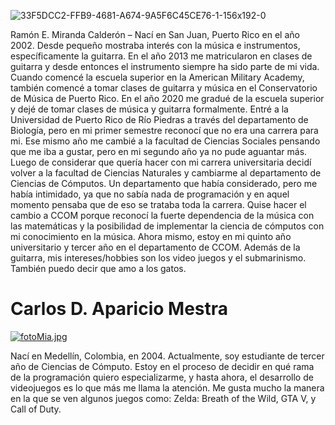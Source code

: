 ![33F5DCC2-FFB9-4681-A674-9A5F6C45CE76-1-156x192-0](https://github.com/user-attachments/assets/45787362-1764-4b62-ba5f-aae57e2e7cb6)

Ramón E. Miranda Calderón – 
	Nací en San Juan, Puerto Rico en el año 2002. Desde pequeño mostraba interés con la música e instrumentos, específicamente la guitarra. 
 En el año 2013 me matricularon en clases de guitarra y desde entonces el instrumento siempre ha sido parte de mi vida. 
 Cuando comencé la escuela superior en la American Military Academy, también comencé a tomar clases de guitarra y música en el Conservatorio de Música de Puerto Rico. 
 En el año 2020 me gradué de la escuela superior y dejé de tomar clases de música y guitarra formalmente.
	Entré a la Universidad de Puerto Rico de Río Piedras a través del departamento de Biología, pero en mi primer semestre reconocí que no era una carrera para mi.
 Ese mismo año me cambié a la facultad de Ciencias Sociales pensando que me iba a gustar, pero en mi segundo año ya no pude aguantar más. 
 Luego de considerar que quería hacer con mi carrera universitaria decidí volver a la facultad de Ciencias Naturales y cambiarme al departamento de Ciencias de Cómputos. 
 Un departamento que había considerado, pero me había intimidado, ya que no sabía nada de programación y en aquel momento pensaba que de eso se trataba toda la carrera. 
 Quise hacer el cambio a CCOM porque reconocí la fuerte dependencia de la música con las matemáticas y la posibilidad de implementar la ciencia de cómputos con mi conocimiento en la música. 
 Ahora mismo, estoy en mi quinto año universitario y tercer año en el departamento de CCOM. Además de la guitarra, mis intereses/hobbies son los video juegos y el submarinismo. 
 También puedo decir que amo a los gatos. 





# Carlos D. Aparicio Mestra 

[![fotoMia.jpg](https://i.postimg.cc/852V07bn/fotoMia.jpg)](https://postimg.cc/jw49Wdmz)
 
Nací en Medellín, Colombia, en 2004. Actualmente, soy estudiante de tercer año de Ciencias de Cómputo. Estoy en el proceso de decidir en qué rama de la programación quiero especializarme, y hasta ahora, el desarrollo de videojuegos es lo que más me llama la atención. Me gusta mucho la manera en la que se ven algunos juegos como: Zelda: Breath of the Wild, GTA V, y Call of Duty.

